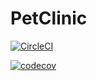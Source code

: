 # PetClinic

[![CircleCI](https://circleci.com/gh/federicofrontera/PetClinic.svg?style=svg)](https://circleci.com/gh/federicofrontera/PetClinic)


[![codecov](https://codecov.io/gh/federicofrontera/recipe-app/branch/master/graph/badge.svg)](https://codecov.io/gh/federicofrontera/recipe-app)

